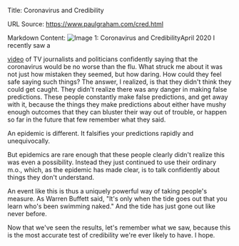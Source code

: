 Title: Coronavirus and Credibility

URL Source: https://www.paulgraham.com/cred.html

Markdown Content:
![Image 1: Coronavirus and Credibility](https://s.turbifycdn.com/aah/paulgraham/coronavirus-and-credibility-4.gif)April 2020
I recently saw a

[video](https://www.youtube.com/watch?v=NAh4uS4f78o) of TV journalists and politicians confidently saying that the coronavirus would be no worse than the flu. What struck me about it was not just how mistaken they seemed, but how daring. How could they feel safe saying such things?
The answer, I realized, is that they didn't think they could get caught. They didn't realize there was any danger in making false predictions. These people constantly make false predictions, and get away with it, because the things they make predictions about either have mushy enough outcomes that they can bluster their way out of trouble, or happen so far in the future that few remember what they said.

An epidemic is different. It falsifies your predictions rapidly and unequivocally.

But epidemics are rare enough that these people clearly didn't realize this was even a possibility. Instead they just continued to use their ordinary m.o., which, as the epidemic has made clear, is to talk confidently about things they don't understand.

An event like this is thus a uniquely powerful way of taking people's measure. As Warren Buffett said, "It's only when the tide goes out that you learn who's been swimming naked." And the tide has just gone out like never before.

Now that we've seen the results, let's remember what we saw, because this is the most accurate test of credibility we're ever likely to have. I hope.

